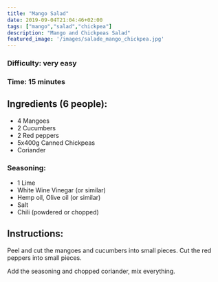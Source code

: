 ```yaml
---
title: "Mango Salad"
date: 2019-09-04T21:04:46+02:00
tags: ["mango","salad","chickpea"]
description: "Mango and Chickpeas Salad"
featured_image: '/images/salade_mango_chickpea.jpg'
---
```


### Difficulty: very easy
### Time: 15 minutes


## Ingredients (6 people):
- 4 Mangoes
- 2 Cucumbers
- 2 Red peppers
- 5x400g  Canned Chickpeas
- Coriander



### Seasoning:
- 1 Lime
- White Wine Vinegar (or similar)
- Hemp oil, Olive oil (or similar)
- Salt
- Chili (powdered or chopped)

## Instructions:

Peel and cut the mangoes and cucumbers into small pieces. Cut the red peppers into small pieces.

Add the seasoning and chopped coriander, mix everything. 


